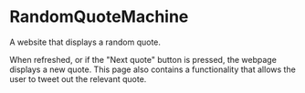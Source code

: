 # RandomQuoteMachine
A website that displays a random quote.

When refreshed, or if the "Next quote" button is pressed, the webpage displays a new quote. This page also contains a functionality that allows the user to tweet out the relevant quote.
